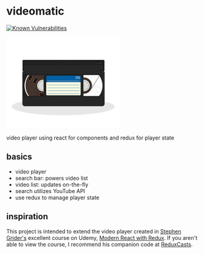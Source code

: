 # videomatic
[![Known Vulnerabilities](https://snyk.io/test/github/zanuka/react-redux-video-player/badge.svg?targetFile=package.json)](https://snyk.io/test/github/zanuka/react-redux-video-player?targetFile=package.json)

![](./img/videomatic.jpg)

video player using react for components and redux for player state

## basics
- video player
- search bar: powers video list
- video list: updates on-the-fly
- search utilizes YouTube API
- use redux to manage player state

## inspiration
This project is intended to extend the video player created in [Stephen Grider's](https://github.com/StephenGrider) excellent course on Udemy, [Modern React with Redux](https://www.udemy.com/react-redux). If you aren't able to view the course, I recommend his companion code at [ReduxCasts](https://github.com/StephenGrider/ReduxCasts).